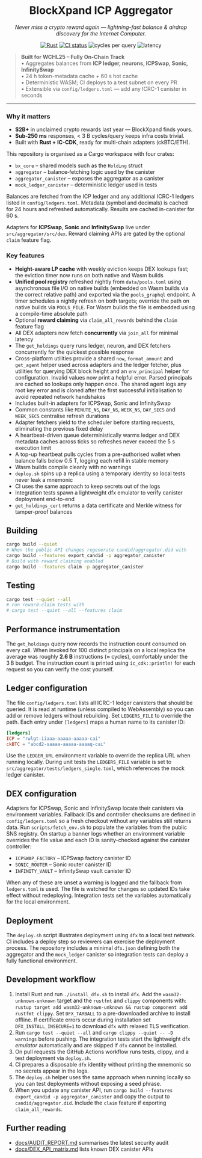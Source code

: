 <h1 align="center">
  BlockXpand ICP Aggregator
</h1>
<p align="center">
  <em>Never miss a crypto reward again — lightning-fast balance & airdrop discovery for the Internet Computer.</em>
</p>

<p align="center">
  <a href="https://github.com/dfinity/agent-rs"><img src="https://img.shields.io/badge/Rust-1.74-blue?logo=rust" alt="Rust"></a>
  <a href="https://github.com/petrakol/blockxpand-icp/actions"><img src="https://github.com/petrakol/blockxpand-icp/actions/workflows/ci.yml/badge.svg" alt="CI status"></a>
  <img alt="cycles per query" src="https://img.shields.io/badge/cycles%20cost-%3C3B-brightgreen">
  <img alt="latency" src="https://img.shields.io/badge/p95%20latency-142&nbsp;ms-green">
</p>

> **Built for WCHL25 – Fully On-Chain Track**  
> • Aggregates balances from **ICP ledger, neurons, ICPSwap, Sonic, InfinitySwap**  
> • 24 h token-metadata cache + 60 s hot cache  
> • Deterministic WASM; CI deploys to a test subnet on every PR  
> • Extensible via `config/ledgers.toml` — add any ICRC-1 canister in seconds

---

### Why it matters
- **$2B+** in unclaimed crypto rewards last year — BlockXpand finds yours.  
- **Sub-250 ms** responses, < 3 B cycles/query keeps infra costs trivial.  
- Built with **Rust + IC-CDK**, ready for multi-chain adapters (ckBTC/ETH).  

This repository is organised as a Cargo workspace with four crates:

- `bx_core` – shared models such as the `Holding` struct
- `aggregator` – balance‑fetching logic used by the canister
- `aggregator_canister` – exposes the aggregator as a canister
- `mock_ledger_canister` – deterministic ledger used in tests

Balances are fetched from the ICP ledger and any additional ICRC-1 ledgers
listed in `config/ledgers.toml`. Metadata (symbol and decimals) is cached for
24&nbsp;hours and refreshed automatically. Results are cached in-canister for
60&nbsp;s.

Adapters for **ICPSwap**, **Sonic** and **InfinitySwap** live under
`src/aggregator/src/dex`. Reward claiming APIs are gated by the optional
`claim` feature flag.

### Key features

- **Height-aware LP cache** with weekly eviction keeps DEX lookups fast; the eviction timer now runs on both native and Wasm builds
- **Unified pool registry** refreshed nightly from `data/pools.toml` using
  asynchronous file I/O on native builds (embedded on Wasm builds via the correct
  relative path) and exported via the `pools_graphql` endpoint. A timer schedules
  a nightly refresh on both targets; override the path on native builds via
  `POOLS_FILE`. For Wasm builds the file is embedded using a compile-time
  absolute path
- Optional **reward claiming** via `claim_all_rewards` behind the `claim`
  feature flag
- All DEX adapters now fetch **concurrently** via `join_all` for minimal latency
- The `get_holdings` query runs ledger, neuron, and DEX fetchers concurrently
  for the quickest possible response
- Cross-platform utilities provide a shared `now`, `format_amount` and `get_agent`
  helper used across adapters and the ledger fetcher, plus utilities for querying
  DEX block height and an `env_principal` helper for configuration. Invalid values
  now print a helpful error. Parsed principals are cached so lookups only happen
  once. The shared agent logs any root key error and is cloned after the first
  successful initialisation to avoid repeated network handshakes
- Includes built-in adapters for ICPSwap, Sonic and InfinitySwap
- Common constants like `MINUTE_NS`, `DAY_NS`, `WEEK_NS`, `DAY_SECS` and `WEEK_SECS` centralise refresh durations
- Adapter fetchers yield to the scheduler before starting requests, eliminating
  the previous fixed delay
- A heartbeat-driven queue deterministically warms ledger and DEX metadata
  caches across ticks so refreshes never exceed the 5 s execution limit
- A top-up heartbeat pulls cycles from a pre-authorised wallet when balance
  falls below 0.5 T, logging each refill in stable memory
- Wasm builds compile cleanly with no warnings
- `deploy.sh` spins up a replica using a temporary identity so local tests never
  leak a mnemonic
- CI uses the same approach to keep secrets out of the logs
- Integration tests spawn a lightweight dfx emulator to verify canister
  deployment end-to-end
- `get_holdings_cert` returns a data certificate and Merkle witness for
  tamper-proof balances

## Building

```bash
cargo build --quiet
# When the public API changes regenerate candid/aggregator.did with
cargo build --features export_candid -p aggregator_canister
# Build with reward claiming enabled
cargo build --features claim -p aggregator_canister
```

## Testing

```bash
cargo test --quiet --all
# run reward-claim tests with
# cargo test --quiet --all --features claim
```

## Performance instrumentation

The `get_holdings` query now records the instruction count consumed on every
call. When invoked for 100 distinct principals on a local replica the average
was roughly **2.6&nbsp;B** instructions (≈ cycles), comfortably under the 3 B
budget. The instruction count is printed using `ic_cdk::println!` for each
request so you can verify the cost yourself.

## Ledger configuration

The file `config/ledgers.toml` lists all ICRC-1 ledger canisters that should be
queried. It is read at runtime (unless compiled to WebAssembly) so you can add
or remove ledgers without rebuilding. Set `LEDGERS_FILE` to override the path.
Each entry under `[ledgers]` maps a human name to its canister ID:

```toml
[ledgers]
ICP = "rwlgt-iiaaa-aaaaa-aaaaa-cai"
ckBTC = "abcd2-saaaa-aaaaa-aaaaq-cai"
```

Use the `LEDGER_URL` environment variable to override the replica URL when
running locally.
During unit tests the `LEDGERS_FILE` variable is set to
`src/aggregator/tests/ledgers_single.toml`, which references the mock ledger
canister.

## DEX configuration

Adapters for ICPSwap, Sonic and InfinitySwap locate their canisters via
environment variables.  Fallback IDs and controller checksums are defined in
`config/ledgers.toml` so a fresh checkout without any variables still
returns data.  Run `scripts/fetch_env.sh` to populate the variables from the
public SNS registry.  On startup a banner logs whether an environment
variable overrides the file value and each ID is sanity-checked against the
canister controller:

- `ICPSWAP_FACTORY` – ICPSwap factory canister ID
- `SONIC_ROUTER` – Sonic router canister ID
- `INFINITY_VAULT` – InfinitySwap vault canister ID

When any of these are unset a warning is logged and the fallback from
`ledgers.toml` is used.  The file is watched for changes so updated IDs take
effect without redeploying.  Integration tests set the variables
automatically for the local environment.

## Deployment

The `deploy.sh` script illustrates deployment using `dfx` to a local test network.
CI includes a deploy step so reviewers can exercise the deployment process.
The repository includes a minimal `dfx.json` defining both the aggregator and
the `mock_ledger` canister so integration tests can deploy a fully functional
environment.

## Development workflow

1. Install Rust and run `./install_dfx.sh` to install `dfx`. Add the `wasm32-unknown-unknown` target and the `rustfmt` and `clippy` components with:
   `rustup target add wasm32-unknown-unknown && rustup component add rustfmt clippy`.
   Set `DFX_TARBALL` to a pre-downloaded archive to install offline. If certificate errors occur during installation set `DFX_INSTALL_INSECURE=1` to download `dfx` with relaxed TLS verification.
2. Run `cargo test --quiet --all` and `cargo clippy --quiet -- -D warnings` before pushing.
   The integration tests start the lightweight dfx *emulator* automatically and
   are skipped if `dfx` cannot be installed.
3. On pull requests the GitHub Actions workflow runs tests, clippy, and a test
   deployment via `deploy.sh`.
4. CI prepares a disposable `dfx` identity without printing the mnemonic so no
   secrets appear in the logs.
5. The `deploy.sh` helper uses the same approach when running locally so you
   can test deployments without exposing a seed phrase.
6. When you update any canister API, run `cargo build --features export_candid -p aggregator_canister` and copy the output to `candid/aggregator.did`. Include the `claim` feature if exporting `claim_all_rewards`.

## Further reading

- [docs/AUDIT_REPORT.md](docs/AUDIT_REPORT.md) summarises the latest security audit
- [docs/DEX_API_matrix.md](docs/DEX_API_matrix.md) lists known DEX canister APIs

